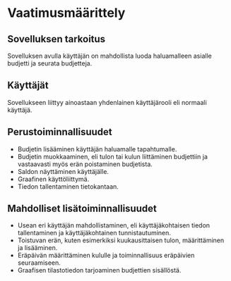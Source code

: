 # Vaatimusmäärittely

## Sovelluksen tarkoitus
Sovelluksen avulla käyttäjän on mahdollista luoda haluamalleen asialle budjetti ja seurata budjetteja. 

## Käyttäjät
Sovellukseen liittyy ainoastaan yhdenlainen käyttäjärooli eli normaali käyttäjä.

## Perustoiminnallisuudet
* Budjetin lisääminen käyttäjän haluamalle tapahtumalle.
* Budjetin muokkaaminen, eli tulon tai kulun liittäminen budjettiin ja vastaavasti myös erän poistaminen budjetista.
* Saldon näyttäminen käyttäjälle.
* Graafinen käyttöliittymä.
* Tiedon tallentaminen tietokantaan.

## Mahdolliset lisätoiminnallisuudet
* Usean eri käyttäjän mahdollistaminen, eli käyttäjäkohtaisen tiedon tallentaminen ja käyttäjäkohtainen tunnistautuminen.
* Toistuvan erän, kuten esimerkiksi kuukausittaisen tulon, määrittäminen ja lisääminen.
* Eräpäivän määrittäminen kululle ja toiminnallisuus eräpäivien seuraamiseen.
* Graafisen tilastotiedon tarjoaminen budjettien sisällöstä.
